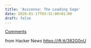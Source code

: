 ```yaml
---
title: 'Avicenna: The Leading Sage'
date: 2020-01-17T03:32:00+01:00
draft: false
---
```


[Comments](https://news.ycombinator.com/item?id=22066853)  
  
from Hacker News https://ift.tt/382G0nU